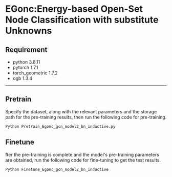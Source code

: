 # EGonc:Energy-based Open-Set Node Classification with substitute Unknowns

## Requirement

- python 3.8.11
- pytorch 1.7.1
- torch_geometric 1.7.2
- ogb 1.3.4
---
## Pretrain
Specify the dataset, along with the relevant parameters and the storage path for the pre-training results, then run the following code for pre-training.

`Python Pretrain_Egonc_gcn_model2_bn_inductive.py`
## Finetune
fter the pre-training is complete and the model's pre-training parameters are obtained, run the following code for fine-tuning to get the test results.

`Python Finetune_Egonc_gcn_model2_bn_inductive`
